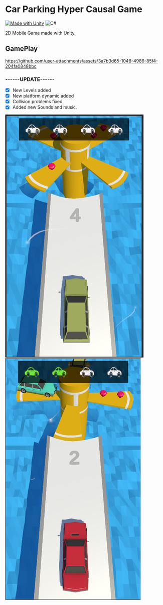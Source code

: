 # Car Parking Hyper Causal Game

[![Made with Unity](https://img.shields.io/badge/Made%20with-Unity-57b9d3.svg?style=for-the-badge&logo=unity)](https://unity3d.com)
![C#](https://img.shields.io/badge/c%23-%23239120.svg?style=for-the-badge&logo=csharp&logoColor=white)

2D Mobile Game made with Unity.

## GamePlay
https://github.com/user-attachments/assets/3a7b3d65-1048-4986-85f4-204fa0848bbc

### ------UPDATE------

- [x] New Levels added
- [x] New platform dynamic added
- [x] Collision problems fixed
- [x] Added new Sounds and music.  

![alt text](https://github.com/AliBacik/Car-Parking-Hyper-Causal-Game/blob/main/SS/1.PNG)
![alt text](https://github.com/AliBacik/Car-Parking-Hyper-Causal-Game/blob/main/SS/2.PNG)

